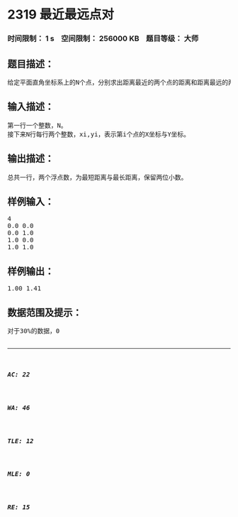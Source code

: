 # 2319 最近最远点对   
### 时间限制： 1 s&nbsp;&nbsp;&nbsp;&nbsp;空间限制： 256000 KB&nbsp;&nbsp;&nbsp;&nbsp;题目等级： 大师  
## 题目描述：  

<pre>
给定平面直角坐标系上的N个点，分别求出距离最近的两个点的距离和距离最远的两个点的距离。注意，距离为直线距离。
</pre>
  
  
## 输入描述：  

<pre>
第一行一个整数，N。
接下来N行每行两个整数，xi,yi，表示第i个点的X坐标与Y坐标。
</pre>
  
  
## 输出描述：  

<pre>
总共一行，两个浮点数，为最短距离与最长距离，保留两位小数。
</pre>
  
  
## 样例输入：  

<pre>
4
0.0 0.0
0.0 1.0
1.0 0.0
1.0 1.0
</pre>
  
  
## 样例输出：  

<pre>
1.00 1.41
</pre>
  
  
## 数据范围及提示：  

<pre>
对于30%的数据，0<N<=2000
对于70%的数据，0<N<=20000
对于100%的数据，0<N<=100000，输入数据中所有数不超过10^9。
</pre>
  
  
***  

##### AC: 22  
##### WA: 46  
##### TLE: 12  
##### MLE: 0  
##### RE: 15  
